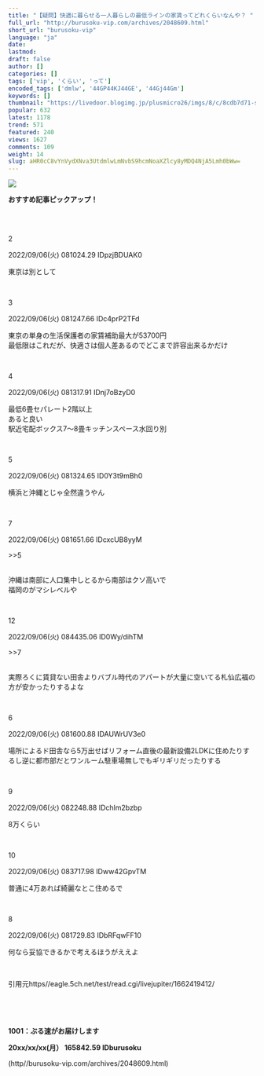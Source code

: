 ```yaml
---
title: "【疑問】快適に暮らせる一人暮らしの最低ラインの家賃ってどれくらいなんや？ "
full_url: "http://burusoku-vip.com/archives/2048609.html"
short_url: "burusoku-vip"
language: "ja"
date: 
lastmod: 
draft: false
author: []
categories: []
tags: ['vip', 'くらい', 'って']
encoded_tags: ['dmlw', '44GP44KJ44GE', '44Gj44Gm']
keywords: []
thumbnail: "https://livedoor.blogimg.jp/plusmicro26/imgs/8/c/8cdb7d71-s.png"
popular: 632
latest: 1178
trend: 571
featured: 240
views: 1627
comments: 109
weight: 14
slug: aHR0cC8vYnVydXNva3UtdmlwLmNvbS9hcmNoaXZlcy8yMDQ4NjA5Lmh0bWw=
---
```


![](https://livedoor.blogimg.jp/plusmicro26/imgs/8/c/8cdb7d71-s.png)

<div><p><b>おすすめ記事ピックアップ！</b></p> <p class='g-ad1'> </p> <p class='g-ad2'> </p> <p></p><br> <br><p>2 <p> 2022/09/06(火) 081024.29 IDpzjBDUAK0</p></p><p> 東京は別として </p><br> <p>3 <p> 2022/09/06(火) 081247.66 IDc4prP2TFd</p></p><p> 東京の単身の生活保護者の家賃補助最大が53700円 <br> 最低限はこれだが、快適さは個人差あるのでどこまで許容出来るかだけ </p><br> <p>4 <p> 2022/09/06(火) 081317.91 IDnj7oBzyD0</p></p><p> 最低6畳セパレート2階以上 <br> あると良い <br> 駅近宅配ボックス7〜8畳キッチンスペース水回り別 </p><br> <p>5 <p> 2022/09/06(火) 081324.65 ID0Y3t9mBh0</p></p><p> 横浜と沖縄とじゃ全然違うやん </p><br> <p>7 <p> 2022/09/06(火) 081651.66 IDcxcUB8yyM</p></p><p> <p class='anchor'>>>5</p> <br> 沖縄は南部に人口集中しとるから南部はクソ高いで <br> 福岡のがマシレベルや </p><br> <p>12 <p> 2022/09/06(火) 084435.06 ID0Wy/dihTM</p></p><p> <p class='anchor'>>>7</p> <br> 実際ろくに賃貸ない田舎よりバブル時代のアパートが大量に空いてる札仙広福の方が安かったりするよな </p><br> <p>6 <p> 2022/09/06(火) 081600.88 IDAUWrUV3e0</p></p><p> 場所によるド田舎なら5万出せばリフォーム直後の最新設備2LDKに住めたりするし逆に都市部だとワンルーム駐車場無しでもギリギリだったりする </p><br> <p>9 <p> 2022/09/06(火) 082248.88 IDchlm2bzbp</p></p><p> 8万くらい </p><br> <p>10 <p> 2022/09/06(火) 083717.98 IDww42GpvTM</p></p><p> 普通に4万あれば綺麗なとこ住めるで </p><br> <p>8 <p> 2022/09/06(火) 081729.83 IDbRFqwFF10</p></p><p> 何なら妥協できるかで考えるほうがええよ </p><br> <p>引用元https//eagle.5ch.net/test/read.cgi/livejupiter/1662419412/</p> <br> <p id='csw_block'></p> <p id='divSP1'> </p> <br><p><b>1001：ぶる速がお届けします <p> 20xx/xx/xx(月） 165842.59 IDburusoku</p></b></p> <p class='g-ad1'> </p> <p class='g-ad2'> </p> <p id='divSP'> </p> </div>

(http//burusoku-vip.com/archives/2048609.html)
